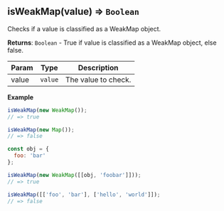 <a name="isWeakMap"></a>

## isWeakMap(value) ⇒ <code>Boolean</code>
Checks if a value is classified as a WeakMap object.

**Returns**: <code>Boolean</code> - True if value is classified as a WeakMap object, else false.  

| Param | Type | Description |
| --- | --- | --- |
| value | <code>value</code> | The value to check. |

**Example**  
```js
isWeakMap(new WeakMap());
// => true

isWeakMap(new Map());
// => false

const obj = {
  foo: 'bar'
};

isWeakMap(new WeakMap([[obj, 'foobar']]));
// => true

isWeakMap([['foo', 'bar'], ['hello', 'world']]);
// => false
```
